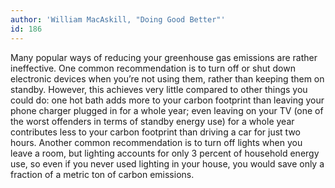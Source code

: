 ```yaml
---
author: 'William MacAskill, "Doing Good Better"'
id: 186
---
```


Many popular ways of reducing your greenhouse gas emissions are rather ineffective. One common recommendation is to turn off or shut down electronic devices when you’re not using them, rather than keeping them on standby. However, this achieves very little compared to other things you could do: one hot bath adds more to your carbon footprint than leaving your phone charger plugged in for a whole year; even leaving on your TV (one of the worst offenders in terms of standby energy use) for a whole year contributes less to your carbon footprint than driving a car for just two hours. Another common recommendation is to turn off lights when you leave a room, but lighting accounts for only 3 percent of household energy use, so even if you never used lighting in your house, you would save only a fraction of a metric ton of carbon emissions.